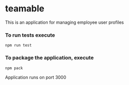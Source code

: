 # teamable
This is an application for managing employee user profiles

### To run tests execute

    npm run test

### To package the application, execute

    npm pack

Application runs on port 3000
